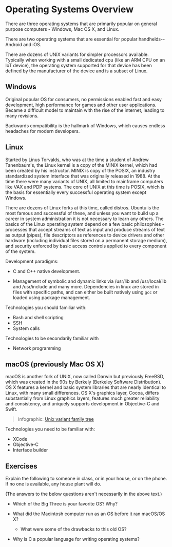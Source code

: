 # Operating Systems Overview

There are three operating systems that are primarily popular on general purpose computers - Windows, Mac OS X, and Linux.

There are two operating systems that are essential for popular handhelds--Android and iOS.

There are dozens of UNIX variants for simpler processors available. Typically when working with a small dedicated cpu (like an ARM CPU on an IoT device), the operating system supported for that device has been defined by the manufacturer of the device and is a subset of Linux.

## Windows

Original popular OS for consumers, no permissions enabled fast and easy development, high performance for games and other user applications. Became a difficult model to maintain with the rise of the internet, leading to many revisions.

Backwards compatibility is the hallmark of Windows, which causes endless headaches for modern developers.

## Linux

Started by Linus Torvalds, who was at the time a student of Andrew Tanenbaum's, the Linux kernel is a copy of the MINIX kernel, which had been created by his instructor. MINIX is copy of the POSIX, an industry standardized system interface that was originally released in 1988. At the time there were many variants of UNIX, all limited to mainframe computers like VAX and PDP systems. The core of UNIX at this time is POSIX, which is the basis for essentially every successful operating system except Windows.

There are dozens of Linux forks at this time, called distros. Ubuntu is the most famous and successful of these, and unless you want to build up a career in system administration it is not necessary to learn any others. The basics of the Linux operating system depend on a few basic philosophies - processes that accept streams of text as input and produce streams of text as output (pipes), file descriptors as references to device drivers and other hardware (including individual files stored on a permanent storage medium), and security enforced by basic access controls applied to every component of the system.

Development paradigms:

- C and C++ native development.

- Management of symbolic and dynamic links via /usr/lib and /usr/local/lib and /usr/include and many more. Dependencies in linux are stored in files with specific paths, and can either be built natively using `gcc` or loaded using package management.

Technologies you should familiar with:

- Bash and shell scripting
- SSH
- System calls

Technologies to be secondarily familiar with

- Network programming

## macOS (previously Mac OS X)

macOS is another fork of UNIX, now called Darwin but previously FreeBSD, which was created in the 90s by Berkely (Berkeley Software Distribution). OS X features a kernel and basic system libraries that are nearly identical to Linux, with many small differences. OS X's graphics layer, Cocoa, differs substantially from Linux graphics layers, features much greater reliability and consistency, and uniquely supports development in Objective-C and Swift.

> Infographic: [Unix variant family tree](https://en.wikipedia.org/wiki/History_of_Unix#/media/File:Unix_history-simple.svg)

Technologies you need to be familiar with:

- XCode
- Objective-C
- Interface builder

## Exercises

Explain the following to someone in class, or in your house, or on the phone. If no one is available, any house plant will do.

(The answers to the below questions aren't necessarily in the above text.)

- Which of the Big Three is your favorite OS? Why?

- What did the Macintosh computer run as an OS before it ran macOS/OS X?

  - What were some of the drawbacks to this old OS?

- Why is C a popular language for writing operating systems?

